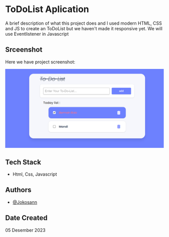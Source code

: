 # ToDoList Aplication

A brief description of what this project does and I used modern HTML, CSS and JS to create an ToDoList but we haven't made it responsive yet. We will use Eventlistener in Javascript

## Srceenshot

Here we have project screenshot:

![screenshot](screenshot/To-Do-List-01.png)

## Tech Stack

- Html, Css, Javascript

## Authors

- [@Jokosann](https://www.github.com/Jokosann)

## Date Created

05 Desember 2023
